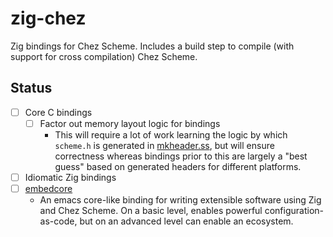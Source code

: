 # zig-chez

Zig bindings for Chez Scheme. Includes a build step to compile (with
support for cross compilation) Chez Scheme.

## Status

 - [ ] Core C bindings
   + [ ] Factor out memory layout logic for bindings
     - This will require a lot of work learning the logic by which
       `scheme.h` is generated in
       [mkheader.ss](https://github.com/cisco/ChezScheme/blob/main/s/mkheader.ss),
       but will ensure correctness whereas bindings prior to this are
       largely a "best guess" based on generated headers for different
       platforms.
 - [ ] Idiomatic Zig bindings
 - [ ] [embedcore](https://github.com/lambdadog/embedcore)
   + An emacs core-like binding for writing extensible software using
     Zig and Chez Scheme. On a basic level, enables powerful
     configuration-as-code, but on an advanced level can enable an
     ecosystem.
